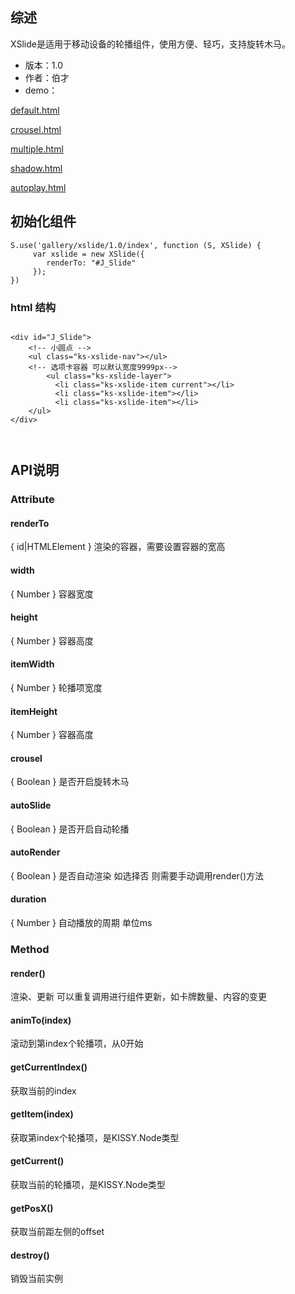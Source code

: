 ## 综述

XSlide是适用于移动设备的轮播组件，使用方便、轻巧，支持旋转木马。

* 版本：1.0
* 作者：伯才
* demo：


[default.html](../demo/default.html)

[crousel.html](../demo/crousel.html)

[multiple.html](../demo/multiple.html)

[shadow.html](../demo/shadow.html)

[autoplay.html](../demo/autoplay.html)

## 初始化组件
		
    S.use('gallery/xslide/1.0/index', function (S, XSlide) {
         var xslide = new XSlide({
         	renderTo: "#J_Slide"
         });
    })


### html 结构

```

<div id="J_Slide">
	<!-- 小圆点 -->
 	<ul class="ks-xslide-nav"></ul>  
	<!-- 选项卡容器 可以默认宽度9999px-->
     	<ul class="ks-xslide-layer">
	      <li class="ks-xslide-item current"></li>
	      <li class="ks-xslide-item"></li>
	      <li class="ks-xslide-item"></li>
	</ul>
</div>



```

## API说明

### Attribute

#### renderTo  

{ id|HTMLElement } 渲染的容器，需要设置容器的宽高

#### width

{ Number } 容器宽度

#### height

{ Number } 容器高度

#### itemWidth

{ Number } 轮播项宽度

#### itemHeight

{ Number } 容器高度

#### crousel

{ Boolean } 是否开启旋转木马

#### autoSlide

{ Boolean } 是否开启自动轮播

#### autoRender

{ Boolean } 是否自动渲染 如选择否 则需要手动调用render()方法

#### duration

{ Number } 自动播放的周期 单位ms




### Method

#### render()

渲染、更新 可以重复调用进行组件更新，如卡牌数量、内容的变更

#### animTo(index)

滚动到第index个轮播项，从0开始

#### getCurrentIndex()

获取当前的index

#### getItem(index)

获取第index个轮播项，是KISSY.Node类型

#### getCurrent()

获取当前的轮播项，是KISSY.Node类型

#### getPosX()

获取当前距左侧的offset

#### destroy()

销毁当前实例





























